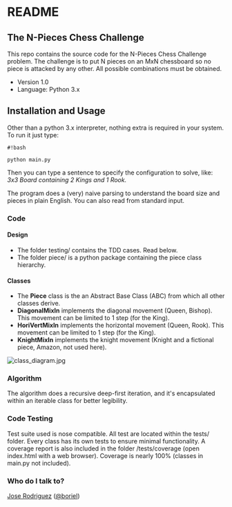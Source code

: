 # README #

## The N-Pieces Chess Challenge ##

This repo contains the source code for the N-Pieces Chess Challenge problem.
The challenge is to put N pieces on an MxN chessboard so no piece is attacked by any other.
All possible combinations must be obtained.

* Version 1.0
* Language: Python 3.x

## Installation and Usage ##

Other than a python 3.x interpreter, nothing extra is required in your system.
To run it just type:

```
#!bash

python main.py 
```
Then you can type a sentence to specify the configuration to solve, like:
_3x3 Board containing 2 Kings and 1 Rook._

The program does a (very) naive parsing to understand the board size and pieces in plain English.
You can also read from standard input.

### Code ###

#### Design ####

* The folder testing/ contains the TDD cases. Read below.
* The folder piece/ is a python package containing the piece class hierarchy.

#### Classes ####

* The **Piece** class is the an Abstract Base Class (ABC) from which all other classes derive.
* **DiagonalMixIn** implements the diagonal movement (Queen, Bishop). 
This movement can be limited to 1 step (for the King).
* **HoriVertMixIn** implements the horizontal movement (Queen, Rook).
This movement can be limited to 1 step (for the King).
* **KnightMixIn** implements the knight movement (Knight and a fictional piece, Amazon, not used here).

![class_diagram.jpg](https://bitbucket.org/repo/rzroxR/images/4135032722-class_diagram.jpg)

### Algorithm ###

The algorithm does a recursive deep-first iteration, and it's encapsulated within an iterable
class for better legibility.

### Code Testing ###

Test suite used is nose compatible. All test are located within the tests/ folder.
Every class has its own tests to ensure minimal functionality.
A coverage report is also included in the folder /tests/coverage (open index.html with a 
web browser). Coverage is nearly 100% (classes in main.py not included).

### Who do I talk to? ###
[Jose Rodriguez](http://boriel.com) ([@boriel](http://www.twitter.com/boriel))